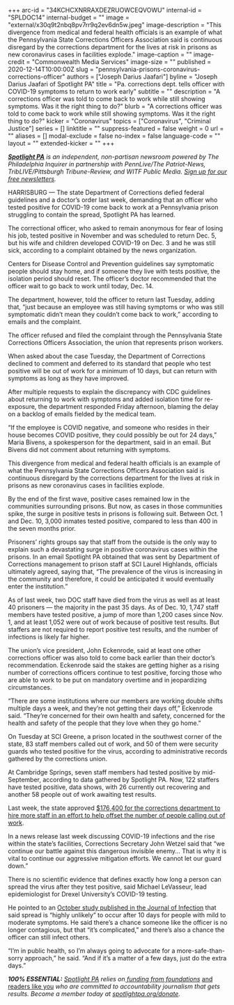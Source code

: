 +++
arc-id = "34KCHCXNRRAXDEZRUOWCEQVOWU"
internal-id = "SPLDOC14"
internal-budget = ""
image = "external/x30q9t2nbq8pv7rr9q2ev6dn5w.jpeg"
image-description = "This divergence from medical and federal health officials is an example of what the Pennsylvania State Corrections Officers Association said is continuous disregard by the corrections department for the lives at risk in prisons as new coronavirus cases in facilities explode."
image-caption = ""
image-credit = "Commonwealth Media Services"
image-size = ""
published = 2020-12-14T10:00:00Z
slug = "pennsylvania-prisons-coronavirus-corrections-officer"
authors = ["Joseph Darius Jaafari"]
byline = "Joseph Darius Jaafari of Spotlight PA"
title = "Pa. corrections dept. tells officer with COVID-19 symptoms to return to work early"
subtitle = ""
description = "A corrections officer was told to come back to work while still showing symptoms. Was it the right thing to do?"
blurb = "A corrections officer was told to come back to work while still showing symptoms. Was it the right thing to do?"
kicker = "Coronavirus"
topics = ["Coronavirus", "Criminal Justice"]
series = []
linktitle = ""
suppress-featured = false
weight = 0
url = ""
aliases = []
modal-exclude = false
no-index = false
language-code = ""
layout = ""
extended-kicker = ""
+++

<a href="https://www.spotlightpa.org/"><i><b>Spotlight PA</b></i></a><i> is an independent, non-partisan newsroom powered by The Philadelphia Inquirer in partnership with PennLive/The Patriot-News, TribLIVE/Pittsburgh Tribune-Review, and WITF Public Media. </i><a href="https://www.spotlightpa.org/newsletters"><i>Sign up for our free newsletters</i></a><i>.</i>

HARRISBURG — The state Department of Corrections defied federal guidelines and a doctor’s order last week, demanding that an officer who tested positive for COVID-19 come back to work at a Pennsylvania prison struggling to contain the spread, Spotlight PA has learned.

The correctional officer, who asked to remain anonymous for fear of losing his job, tested positive in November and was scheduled to return Dec. 5, but his wife and children developed COVID-19 on Dec. 3 and he was still sick, according to a complaint obtained by the news organization.

Centers for Disease Control and Prevention guidelines say symptomatic people should stay home, and if someone they live with tests positive, the isolation period should reset. The officer’s doctor recommended that the officer wait to go back to work until today, Dec. 14.

The department, however, told the officer to return last Tuesday, adding that, “just because an employee was still having symptoms or who was still symptomatic didn’t mean they couldn’t come back to work,” according to emails and the complaint.

The officer refused and filed the complaint through the Pennsylvania State Corrections Officers Association, the union that represents prison workers.

When asked about the case Tuesday, the Department of Corrections declined to comment and deferred to its standard that people who test positive will be out of work for a minimum of 10 days, but can return with symptoms as long as they have improved.

<script src="https://www.spotlightpa.org/embed.js" async></script><div data-spl-embed-version="1" data-spl-src="https://www.spotlightpa.org/embeds/newsletter/"></div>

After multiple requests to explain the discrepancy with CDC guidelines about returning to work with symptoms and added isolation time for re-exposure, the department responded Friday afternoon, blaming the delay on a backlog of emails fielded by the medical team.

“If the employee is COVID negative, and someone who resides in their house becomes COVID positive, they could possibly be out for 24 days,” Maria Bivens, a spokesperson for the department, said in an email. But Bivens did not comment about returning with symptoms.

This divergence from medical and federal health officials is an example of what the Pennsylvania State Corrections Officers Association said is continuous disregard by the corrections department for the lives at risk in prisons as new coronavirus cases in facilities explode.

By the end of the first wave, positive cases remained low in the communities surrounding prisons. But now, as cases in those communities spike, the surge in positive tests in prisons is following suit. Between Oct. 1 and Dec. 10, 3,000 inmates tested positive, compared to less than 400 in the seven months prior.

Prisoners’ rights groups say that staff from the outside is the only way to explain such a devastating surge in positive coronavirus cases within the prisons. In an email Spotlight PA obtained that was sent by Department of Corrections management to prison staff at SCI Laurel Highlands, officials ultimately agreed, saying that, “The prevalence of the virus is increasing in the community and therefore, it could be anticipated it would eventually enter the institution.”

As of last week, two DOC staff have died from the virus as well as at least 40 prisoners — the majority in the past 35 days. As of Dec. 10, 1,747 staff members have tested positive, a jump of more than 1,200 cases since Nov. 1, and at least 1,052 were out of work because of positive test results. But staffers are not required to report positive test results, and the number of infections is likely far higher.

The union’s vice president, John Eckenrode, said at least one other corrections officer was also told to come back earlier than their doctor’s recommendation. Eckenrode said the stakes are getting higher as a rising number of corrections officers continue to test positive, forcing those who are able to work to be put on mandatory overtime and in jeopardizing circumstances.

“There are some institutions where our members are working double shifts multiple days a week, and they’re not getting their days off,” Eckenrode said. “They’re concerned for their own health and safety, concerned for the health and safety of the people that they love when they go home.”

On Tuesday at SCI Greene, a prison located in the southwest corner of the state, 83 staff members called out of work, and 50 of them were security guards who tested positive for the virus, according to administrative records gathered by the corrections union.

<script src="https://www.spotlightpa.org/embed.js" async></script><div data-spl-embed-version="1" data-spl-src="https://www.spotlightpa.org/embeds/donate/?teaser_text=Spotlight%20PA%20provides%20essential%2C%20public-service%20journalism%20thanks%20to%20readers%20like%20you.%20%3Cb%3EBecome%20a%20member%20today%20with%20a%20gift%20of%20%2415%2Fmonth%20or%20more%20and%20receive%20our%20exclusive%20Pennsylvania%20tote%20bag.%3C%2Fb%3E&cta_text=YES%2C%20COUNT%20ME%20IN&eyebrow_text=BECOME%20A%20MEMBER"></div>

At Cambridge Springs, seven staff members had tested positive by mid-September, according to data gathered by Spotlight PA. Now, 122 staffers have tested positive, data shows, with 26 currently out recovering and another 58 people out of work awaiting test results.

Last week, the state approved <a href="http://www.emarketplace.state.pa.us/EP_Details.aspx?id=19570">$176,400 for the corrections department to hire more staff in an effort to help offset the number of people calling out of work</a>.

In a news release last week discussing COVID-19 infections and the rise within the state’s facilities, Corrections Secretary John Wetzel said that “we continue our battle against this dangerous invisible enemy… That is why it is vital to continue our aggressive mitigation efforts. We cannot let our guard down.”

There is no scientific evidence that defines exactly how long a person can spread the virus after they test positive, said Michael LeVasseur, lead epidemiologist for Drexel University’s COVID-19 testing.

He pointed to an <a href="https://www.journalofinfection.com/article/S0163-4453(20)30651-4/fulltext">October study published in the Journal of Infection</a> that said spread is “highly unlikely” to occur after 10 days for people with mild to moderate symptoms. He said there’s a chance someone like the officer is no longer contagious, but that “it’s complicated,” and there’s also a chance the officer can still infect others.

“I’m in public health, so I’m always going to advocate for a more-safe-than-sorry approach,” he said. “And if it’s a matter of a few days, just do the extra days.”

<i><b>100% ESSENTIAL:</b></i><i> </i><a href="https://www.spotlightpa.org/"><i>Spotlight PA</i></a><i> relies on</i><a href="https://www.spotlightpa.org/support"><i> funding from foundations</i></a><i> </i><a href="https://www.spotlightpa.org/support">and readers like you</a><i> who are committed to accountability journalism that gets results. Become a member today at </i><a href="http://checkout.fundjournalism.org/memberform?org_id=spotlightpa&campaign=701f4000000TVuIAAW"><i>spotlightpa.org/donate</i></a><i>.</i>

